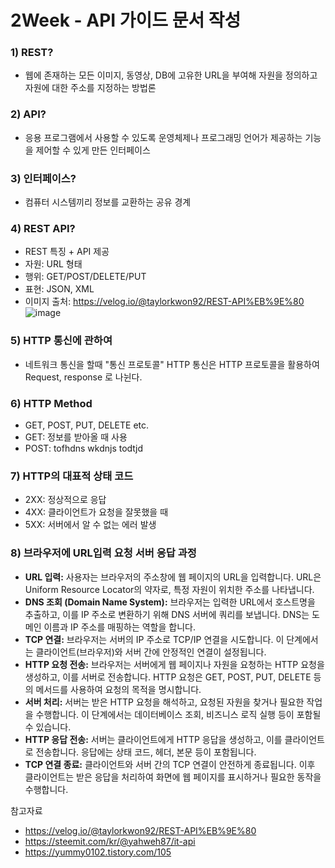 # 2Week - API 가이드 문서 작성

### 1) REST?
   - 웹에 존재하는 모든 이미지, 동영상, DB에 고유한 URL을 부여해 자원을 정의하고 자원에 대한 주소를 지정하는 방법론

### 2) API?
   - 응용 프로그램에서 사용할 수 있도록 운영체제나 프로그래밍 언어가 제공하는 기능을 제어할 수 있게 만든 인터페이스
  
### 3) 인터페이스?
   - 컴퓨터 시스템끼리 정보를 교환하는 공유 경계

### 4) REST API?
   - REST 특징 + API 제공
   - 자원: URL 형태
   - 행위: GET/POST/DELETE/PUT
   - 표현: JSON, XML
   - 이미지 출처: https://velog.io/@taylorkwon92/REST-API%EB%9E%80
     ![image](https://github.com/crazy-oung/planttech/assets/74444856/66aed414-7f2d-44d9-ba92-2e4b00ff8b5b)

### 5) HTTP 통신에 관하여
   - 네트워크 통신을 할때 "통신 프로토콜" HTTP 통신은 HTTP 프로토콜을 활용하여 Request, response 로 나뉜다.

### 6) HTTP Method
   - GET, POST, PUT, DELETE etc.
   - GET: 정보를 받아올 때 사용
   - POST: tofhdns wkdnjs todtjd
  
### 7) HTTP의 대표적 상태 코드
   - 2XX: 정상적으로 응답
   - 4XX: 클라이언트가 요청을 잘못했을 때
   - 5XX: 서버에서 알 수 없는 에러 발생
     
### 8) 브라우저에 URL입력 요청 서버 응답 과정
   - **URL 입력:** 사용자는 브라우저의 주소창에 웹 페이지의 URL을 입력합니다. URL은 Uniform Resource Locator의 약자로, 특정 자원이 위치한 주소를 나타냅니다.
   - **DNS 조회 (Domain Name System):** 브라우저는 입력한 URL에서 호스트명을 추출하고, 이를 IP 주소로 변환하기 위해 DNS 서버에 쿼리를 보냅니다. DNS는 도메인 이름과 IP 주소를 매핑하는 역할을 합니다.
   - **TCP 연결:** 브라우저는 서버의 IP 주소로 TCP/IP 연결을 시도합니다. 이 단계에서는 클라이언트(브라우저)와 서버 간에 안정적인 연결이 설정됩니다.
   - **HTTP 요청 전송:** 브라우저는 서버에게 웹 페이지나 자원을 요청하는 HTTP 요청을 생성하고, 이를 서버로 전송합니다. HTTP 요청은 GET, POST, PUT, DELETE 등의 메서드를 사용하여 요청의 목적을 명시합니다.
   - **서버 처리:** 서버는 받은 HTTP 요청을 해석하고, 요청된 자원을 찾거나 필요한 작업을 수행합니다. 이 단계에서는 데이터베이스 조회, 비즈니스 로직 실행 등이 포함될 수 있습니다.
   - **HTTP 응답 전송:** 서버는 클라이언트에게 HTTP 응답을 생성하고, 이를 클라이언트로 전송합니다. 응답에는 상태 코드, 헤더, 본문 등이 포함됩니다.
   - **TCP 연결 종료:** 클라이언트와 서버 간의 TCP 연결이 안전하게 종료됩니다. 이후 클라이언트는 받은 응답을 처리하여 화면에 웹 페이지를 표시하거나 필요한 동작을 수행합니다.

참고자료
- https://velog.io/@taylorkwon92/REST-API%EB%9E%80
- https://steemit.com/kr/@yahweh87/it-api
- https://yummy0102.tistory.com/105
